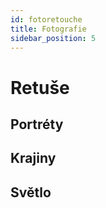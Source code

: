 ```yaml
---
id: fotoretouche
title: Fotografie
sidebar_position: 5
---
```


# Retuše


## Portréty

## Krajiny


## Světlo
